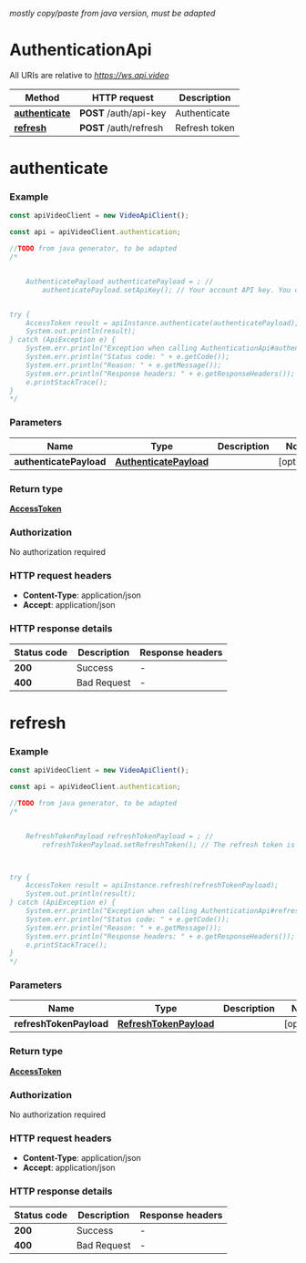 *mostly copy/paste from java version, must be adapted*

# AuthenticationApi

All URIs are relative to *https://ws.api.video*

Method | HTTP request | Description
------------- | ------------- | -------------
[**authenticate**](AuthenticationApi.md#authenticate) | **POST** /auth/api-key | Authenticate
[**refresh**](AuthenticationApi.md#refresh) | **POST** /auth/refresh | Refresh token


<a name="authenticate"></a>
# **authenticate**


### Example
```javascript
const apiVideoClient = new VideoApiClient();

const api = apiVideoClient.authentication;

//TODO from java generator, to be adapted
/*


    AuthenticatePayload authenticatePayload = ; // 
        authenticatePayload.setApiKey(); // Your account API key. You can use your sandbox API key, or you can use your production API key.


try {
    AccessToken result = apiInstance.authenticate(authenticatePayload);
    System.out.println(result);
} catch (ApiException e) {
    System.err.println("Exception when calling AuthenticationApi#authenticate");
    System.err.println("Status code: " + e.getCode());
    System.err.println("Reason: " + e.getMessage());
    System.err.println("Response headers: " + e.getResponseHeaders());
    e.printStackTrace();
}
*/
```

### Parameters

Name | Type | Description  | Notes
------------- | ------------- | ------------- | -------------
 **authenticatePayload** | [**AuthenticatePayload**](AuthenticatePayload.md)|  | [optional]

### Return type


[**AccessToken**](AccessToken.md)

### Authorization

No authorization required

### HTTP request headers

 - **Content-Type**: application/json
 - **Accept**: application/json

### HTTP response details
| Status code | Description | Response headers |
|-------------|-------------|------------------|
**200** | Success |  -  |
**400** | Bad Request |  -  |

<a name="refresh"></a>
# **refresh**


### Example
```javascript
const apiVideoClient = new VideoApiClient();

const api = apiVideoClient.authentication;

//TODO from java generator, to be adapted
/*


    RefreshTokenPayload refreshTokenPayload = ; // 
        refreshTokenPayload.setRefreshToken(); // The refresh token is either the first refresh token you received when you authenticated with the auth/api-key endpoint, or it&#39;s the refresh token from the last time you used the auth/refresh endpoint. Place this in the body of your request to obtain a new access token (which is valid for an hour) and a new refresh token.



try {
    AccessToken result = apiInstance.refresh(refreshTokenPayload);
    System.out.println(result);
} catch (ApiException e) {
    System.err.println("Exception when calling AuthenticationApi#refresh");
    System.err.println("Status code: " + e.getCode());
    System.err.println("Reason: " + e.getMessage());
    System.err.println("Response headers: " + e.getResponseHeaders());
    e.printStackTrace();
}
*/
```

### Parameters

Name | Type | Description  | Notes
------------- | ------------- | ------------- | -------------
 **refreshTokenPayload** | [**RefreshTokenPayload**](RefreshTokenPayload.md)|  | [optional]

### Return type


[**AccessToken**](AccessToken.md)

### Authorization

No authorization required

### HTTP request headers

 - **Content-Type**: application/json
 - **Accept**: application/json

### HTTP response details
| Status code | Description | Response headers |
|-------------|-------------|------------------|
**200** | Success |  -  |
**400** | Bad Request |  -  |

